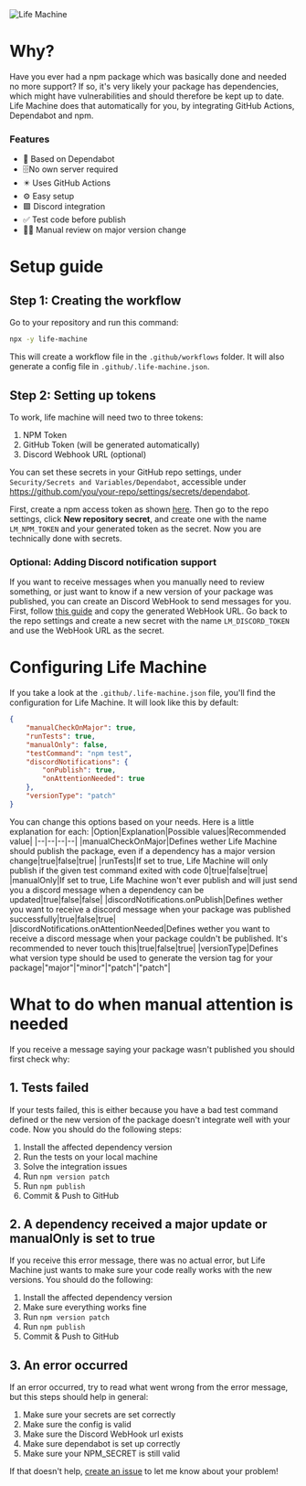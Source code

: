 <img alt="Life Machine" src="https://i.imgur.com/dcDC6mV.png">

# Why?
 Have you ever had a npm package which was basically done and needed no more support? If so, it's very likely your package has dependencies, which might have vulnerabilities and should therefore be kept up to date. Life Machine does that automatically for you, by integrating GitHub Actions, Dependabot and npm.

### Features
 - 🤖 Based on Dependabot
 - 🗄️No own server required
 - ✴️ Uses GitHub Actions
 - ⚙️ Easy setup
 - 🟪 Discord integration
 - ✅ Test code before publish
 - 👨🏻 Manual review on major version change

# Setup guide
## Step 1: Creating the workflow
 Go to your repository and run this command:
 ```sh
npx -y life-machine
 ```
 This will create a workflow file in the `.github/workflows` folder. It will also generate a config file in `.github/.life-machine.json`.
## Step 2: Setting up tokens
 To work, life machine will need two to three tokens:
 1. NPM Token
 2. GitHub Token (will be generated automatically)
 3. Discord Webhook URL (optional)
 
 You can set these secrets in your GitHub repo settings, under `Security/Secrets and Variables/Dependabot`, accessible under https://github.com/you/your-repo/settings/secrets/dependabot.

 First, create a npm access token as shown [here](https://scribehow.com/shared/How_to_Generate_an_NPM_Access_Token_for_Automation__ZY0B3TR6SM64JxJBvIUnZw). Then go to the repo settings, click **New repository secret**, and create one with the name `LM_NPM_TOKEN` and your generated token as the secret.
 Now you are technically done with secrets.

### Optional: Adding Discord notification support
 If you want to receive messages when you manually need to review something, or just want to know if a new version of your package was published, you can create an Discord WebHook to send messages for you.
 First, follow [this guide](https://support.discord.com/hc/en-us/articles/228383668-Intro-to-Webhooks) and copy the generated WebHook URL. Go back to the repo settings and create a new secret with the name `LM_DISCORD_TOKEN` and use the WebHook URL as the secret.

# Configuring Life Machine
 If you take a look at the `.github/.life-machine.json` file, you'll find the configuration for Life Machine. It will look like this by default:
```json
{
    "manualCheckOnMajor": true,
    "runTests": true,
    "manualOnly": false,
    "testCommand": "npm test",
    "discordNotifications": {
        "onPublish": true,
        "onAttentionNeeded": true
    },
    "versionType": "patch"
}
```
 You can change this options based on your needs. Here is a little explanation for each:
 |Option|Explanation|Possible values|Recommended value| 
 |--|--|--|--|
 |manualCheckOnMajor|Defines wether Life Machine should publish the package, even if a dependency has a major version change|true\|false|true|
 |runTests|If set to true, Life Machine will only publish if the given test command exited with code 0|true\|false|true|
 |manualOnly|If set to true, Life Machine won't ever publish and will just send you a discord message when a dependency can be updated|true\|false|false|
 |discordNotifications.onPublish|Defines wether you want to receive a discord message when your package was published successfully|true\|false|true|
 |discordNotifications.onAttentionNeeded|Defines wether you want to receive a discord message when your package couldn't be published. It's recommended to never touch this|true\|false|true|
 |versionType|Defines what version type should be used to generate the version tag for your package|"major"\|"minor"\|"patch"|"patch"|

# What to do when manual attention is needed
 If you receive a message saying your package wasn't published you should first check why:
## 1. Tests failed
 If your tests failed, this is either because you have a bad test command defined or the new version of the package doesn't integrate well with your code. Now you should do the following steps:
 1. Install the affected dependency version
 2. Run the tests on your local machine
 3. Solve the integration issues
 4. Run `npm version patch`
 5. Run `npm publish`
 6. Commit & Push to GitHub
## 2. A dependency received a major update or manualOnly is set to true
 If you receive this error message, there was no actual error, but Life Machine just wants to make sure your code really works with the new versions. You should do the following:
 1. Install the affected dependency version
 2. Make sure everything works fine
 3.  Run `npm version patch`
 4. Run `npm publish`
 5. Commit & Push to GitHub
## 3. An error occurred
 If an error occurred, try to read what went wrong from the error message, but this steps should help in general:
 1. Make sure your secrets are set correctly
 2. Make sure the config is valid
 3. Make sure the Discord WebHook url exists
 4. Make sure dependabot is set up correctly
 5. Make sure your NPM_SECRET is still valid

 If that doesn't help, [create an issue](https://github.com/greencoder001/life-machine/issues/new) to let me know about your problem!
